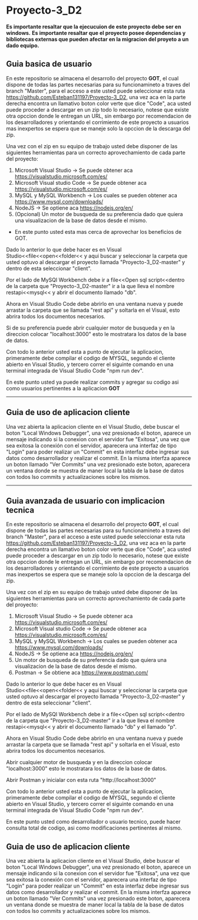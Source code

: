 # Proyecto-3_D2

**Es importante resaltar que la ejecucuion de este proyecto debe ser en windows.**
**Es importante resaltar que el proyecto posee dependencias y bibliotecas externas que pueden afectar en la migracion del proyeto a un dado equipo.**

## Guia basica de usuario 

En este repositorio se almacena el desarrollo del proyecto **GOT**, el cual dispone de todas las partes necesarias para su funcionamineto a traves del branch "Master", para el acceso a este usted puede seleccionar esta ruta https://github.com/Esteban131197/Proyecto-3_D2, una vez aca en la parte derecha encontra un llamativo boton color verte que dice "Code", aca usted puede proceder a descargar en un zip todo lo necesario, notese que existe otra opccion donde le entregan un URL, sin embargo por recomendacion de los desarrolladores y orientando el corrimiento de este proyecto a usuarios mas inexpertos se espera que se maneje solo la opccion de la descarga del zip.

Una vez con el zip en su equipo de trabajo usted debe disponer de las siguientes herramientas para un correcto aprovechamiento de cada parte del proyecto:

1. Microsoft Visual Studio -> Se puede obtener aca https://visualstudio.microsoft.com/es/
2. Microsoft Visual studio Code -> Se puede obtener aca https://visualstudio.microsoft.com/es/
3. MySQL y MySQL Workbench -> Los cuales se pueden obtener aca https://www.mysql.com/downloads/
4. NodeJS -> Se optiene aca https://nodejs.org/en/
5. (Opcional) Un motor de busqueda de su preferencia dado que quiera una visualizacion de la base de datos desde el mismo.

- En este punto usted esta mas cerca de aprovechar los beneficios de GOT.

Dado lo anterior lo que debe hacer es en Visual Studio<<file<<open<<folder<< y aqui buscar y seleccionar la carpeta que usted optuvo al descargar el proyecto llamada "Proyecto-3_D2-master" y dentro de esta seleccionar "client".

Por el lado de MySQl Workbench debe ir a file<<Open sql script<<dentro de la carpeta que "Proyecto-3_D2-master" ir a la que lleva el nombre restapi<<mysql<< y abrir el documento llamado "db".

Ahora en Visual Studio Code debe abrirlo en una ventana nueva y puede arrastar la carpeta que se llamada "rest api" y soltarla en el Visual, esto abrira todos los documentos necesarios.

Si de su preferencia puede abrir cualquier motor de busqueda y en la direccion colocar "localhost:3000" esto le mostratara los datos de la base de datos.

Con todo lo anterior usted esta a punto de ejecutar la aplicacion, primeramente debe compilar el codigo de MYSQL, segundo el cliente abierto en Visual Studio, y tercero correr el siguinte comando en una terminal integrada de Visual Studio Code "npm run dev".

En este punto usted ya puede realizar commits y agregar su codigo asi como usuarios pertinentes a la aplicacion **GOT**
****

## Guia de uso de aplicacion cliente

Una vez abierta la aplicacion cliente en el Visual Studio, debe buscar el boton "Local Windows Debugger", una vez presionado el boton, aparece un mensaje indicando si la conexion con el servidor fue "Exitosa", una vez que sea exitosa la conexión con el servidor, aparecera una interfaz de tipo "Login" para poder realizar un "Commit" en esta interfaz debe ingresar sus datos como desarrollador y realizar el  commit.
En la misma interfza aparece un boton llamado "Ver Commits" una vez presionado este boton, aparecera un ventana donde se muestra de maner local la tabla de la base de datos con todos lso commits y actualizaciones sobre los mismos.
****


## Guia avanzada de usuario con implicacion tecnica 

En este repositorio se almacena el desarrollo del proyecto **GOT**, el cual dispone de todas las partes necesarias para su funcionamineto a traves del branch "Master", para el acceso a este usted puede seleccionar esta ruta https://github.com/Esteban131197/Proyecto-3_D2, una vez aca en la parte derecha encontra un llamativo boton color verte que dice "Code", aca usted puede proceder a descargar en un zip todo lo necesario, notese que existe otra opccion donde le entregan un URL, sin embargo por recomendacion de los desarrolladores y orientando el corrimiento de este proyecto a usuarios mas inexpertos se espera que se maneje solo la opccion de la descarga del zip.

Una vez con el zip en su equipo de trabajo usted debe disponer de las siguientes herramientas para un correcto aprovechamiento de cada parte del proyecto:

1. Microsoft Visual Studio -> Se puede obtener aca https://visualstudio.microsoft.com/es/
2. Microsoft Visual studio Code -> Se puede obtener aca https://visualstudio.microsoft.com/es/
3. MySQL y MySQL Workbench -> Los cuales se pueden obtener aca https://www.mysql.com/downloads/
4. NodeJS -> Se optiene aca https://nodejs.org/en/
5. Un motor de busqueda de su preferencia dado que quiera una visualizacion de la base de datos desde el mismo.
6. Postman -> Se obtiene aca https://www.postman.com/


Dado lo anterior lo que debe hacer es en Visual Studio<<file<<open<<folder<< y aqui buscar y seleccionar la carpeta que usted optuvo al descargar el proyecto llamada "Proyecto-3_D2-master" y dentro de esta seleccionar "client".

Por el lado de MySQl Workbench debe ir a file<<Open sql script<<dentro de la carpeta que "Proyecto-3_D2-master" ir a la que lleva el nombre restapi<<mysql<< y abrir el documento llamado "db" y el llamado "p".

Ahora en Visual Studio Code debe abrirlo en una ventana nueva y puede arrastar la carpeta que se llamada "rest api" y soltarla en el Visual, esto abrira todos los documentos necesarios.

Abrir cualquier motor de busqueda y en la direccion colocar "localhost:3000" esto le mostratara los datos de la base de datos.

Abrir Postman y inicialar con esta ruta "http://localhost:3000"

Con todo lo anterior usted esta a punto de ejecutar la aplicacion, primeramente debe compilar el codigo de MYSQL, segundo el cliente abierto en Visual Studio, y tercero correr el siguinte comando en una terminal integrada de Visual Studio Code "npm run dev".

En este punto usted como desarrollador o usuario tecnico, puede hacer consulta total de codigo, asi como modificaciones pertinentes al mismo.


## Guia de uso de aplicacion cliente

Una vez abierta la aplicacion cliente en el Visual Studio, debe buscar el boton "Local Windows Debugger", una vez presionado el boton, aparece un mensaje indicando si la conexion con el servidor fue "Exitosa", una vez que sea exitosa la conexión con el servidor, aparecera una interfaz de tipo "Login" para poder realizar un "Commit" en esta interfaz debe ingresar sus datos como desarrollador y realizar el  commit.
En la misma interfza aparece un boton llamado "Ver Commits" una vez presionado este boton, aparecera un ventana donde se muestra de maner local la tabla de la base de datos con todos lso commits y actualizaciones sobre los mismos.



